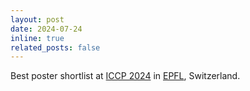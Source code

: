 ```yaml
---
layout: post
date: 2024-07-24 
inline: true
related_posts: false
---
```


Best poster shortlist at [ICCP 2024]([https://iccp2022.iccp-conference.org/](https://iccp-conference.org/iccp2024/)) in [EPFL](https://www.epfl.ch/en/), Switzerland.
